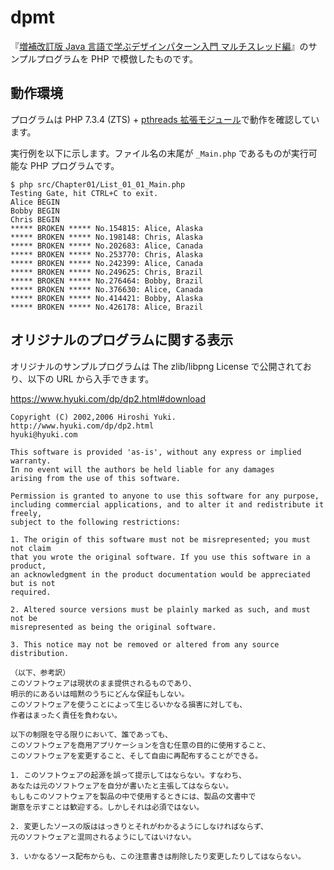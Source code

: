 # dpmt

『[増補改訂版 Java 言語で学ぶデザインパターン入門 マルチスレッド編](https://www.hyuki.com/dp/dp2.html)』のサンプルプログラムを PHP で模倣したものです。

## 動作環境

プログラムは PHP 7.3.4 (ZTS) + [pthreads 拡張モジュール](https://github.com/krakjoe/pthreads)で動作を確認しています。

実行例を以下に示します。ファイル名の末尾が `_Main.php` であるものが実行可能な PHP プログラムです。

```
$ php src/Chapter01/List_01_01_Main.php
Testing Gate, hit CTRL+C to exit.
Alice BEGIN
Bobby BEGIN
Chris BEGIN
***** BROKEN ***** No.154815: Alice, Alaska
***** BROKEN ***** No.198148: Chris, Alaska
***** BROKEN ***** No.202683: Alice, Canada
***** BROKEN ***** No.253770: Chris, Alaska
***** BROKEN ***** No.242399: Alice, Canada
***** BROKEN ***** No.249625: Chris, Brazil
***** BROKEN ***** No.276464: Bobby, Brazil
***** BROKEN ***** No.376630: Alice, Canada
***** BROKEN ***** No.414421: Bobby, Alaska
***** BROKEN ***** No.426178: Alice, Brazil
```

## オリジナルのプログラムに関する表示

オリジナルのサンプルプログラムは The zlib/libpng License で公開されており、以下の URL から入手できます。

https://www.hyuki.com/dp/dp2.html#download

```
Copyright (C) 2002,2006 Hiroshi Yuki.
http://www.hyuki.com/dp/dp2.html
hyuki@hyuki.com

This software is provided 'as-is', without any express or implied warranty.
In no event will the authors be held liable for any damages
arising from the use of this software.

Permission is granted to anyone to use this software for any purpose,
including commercial applications, and to alter it and redistribute it freely,
subject to the following restrictions:

1. The origin of this software must not be misrepresented; you must not claim
that you wrote the original software. If you use this software in a product,
an acknowledgment in the product documentation would be appreciated but is not
required.

2. Altered source versions must be plainly marked as such, and must not be
misrepresented as being the original software.

3. This notice may not be removed or altered from any source distribution.

（以下、参考訳）
このソフトウェアは現状のまま提供されるものであり、
明示的にあるいは暗黙のうちにどんな保証もしない。
このソフトウェアを使うことによって生じるいかなる損害に対しても、
作者はまったく責任を負わない。

以下の制限を守る限りにおいて、誰であっても、
このソフトウェアを商用アプリケーションを含む任意の目的に使用すること、
このソフトウェアを変更すること、そして自由に再配布することができる。

1. このソフトウェアの起源を誤って提示してはならない。すなわち、
あなたは元のソフトウェアを自分が書いたと主張してはならない。
もしもこのソフトウェアを製品の中で使用するときには、製品の文書中で
謝意を示すことは歓迎する。しかしそれは必須ではない。

2. 変更したソースの版ははっきりとそれがわかるようにしなければならず、
元のソフトウェアと混同されるようにしてはいけない。

3. いかなるソース配布からも、この注意書きは削除したり変更したりしてはならない。
```
